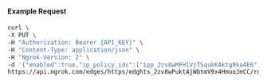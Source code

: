 <!-- Code generated for API Clients. DO NOT EDIT. -->

#### Example Request

```bash
curl \
-X PUT \
-H "Authorization: Bearer {API_KEY}" \
-H "Content-Type: application/json" \
-H "Ngrok-Version: 2" \
-d '{"enabled":true,"ip_policy_ids":["ipp_2zv8wMFHlVjTSqukKAktg9ka4E6","ipp_2zv8wLhnDpojMykDOoFkhUqoGSk"]}' \
https://api.ngrok.com/edges/https/edghts_2zv8wPuktAjWbtmV9x4HmuoJmCC/routes/edghtsrt_2zv8wPt39eFiMZIo16n0aRlHHqi/ip_restriction
```
